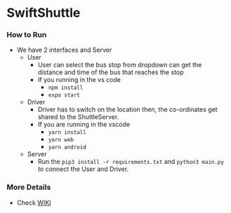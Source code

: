 

SwiftShuttle
============


### How to Run
- We have 2 interfaces and Server
  - User
    - User can select the bus stop from dropdown can get the distance and time of the bus that reaches the stop
    - If you running in the vs code
      - `npm install`
      - `expo start` 
  - Driver
    - Driver has to switch on the location then, the co-ordinates get shared to the ShuttleServer.
    - If you are running in the vscode
      - `yarn install`
      - `yarn web`
      - `yarn android`
  - Server
    - Run the `pip3 install -r requirements.txt` and `python3 main.py` to connect the User and Driver.
  
  
### More Details
  - Check [WIKI](https://github.com/sngrmvj/SwiftShuttle/wiki/SwiftShuttle)   